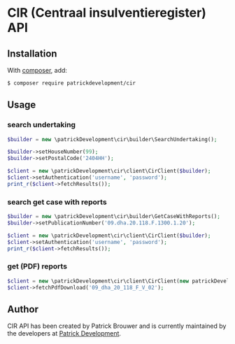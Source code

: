 # CIR (Centraal insulventieregister) API

## Installation

With [composer](http://packagist.org), add:

```bash
$ composer require patrickdevelopment/cir
```

## Usage

### search undertaking
```php
$builder = new \patrickDevelopment\cir\builder\SearchUndertaking();

$builder->setHouseNumber(99);
$builder->setPostalCode('2404HH');

$client = new \patrickDevelopment\cir\client\CirClient($builder);
$client->setAuthentication('username', 'password');
print_r($client->fetchResults());
```

### search get case with reports
```php
$builder = new \patrickDevelopment\cir\builder\GetCaseWithReports();
$builder->setPublicationNumber('09.dha.20.118.F.1300.1.20');

$client = new \patrickDevelopment\cir\client\CirClient($builder);
$client->setAuthentication('username', 'password');
print_r($client->fetchResults());
```

### get (PDF) reports
```php
$client = new \patrickDevelopment\cir\client\CirClient(new patrickDevelopment\cir\builder);
$client->fetchPdfDownload('09_dha_20_118_F_V_02');
```

## Author

CIR API has been created by Patrick Brouwer and is currently maintained by the developers at [Patrick Development](https://patrickdevelopment.nl).
